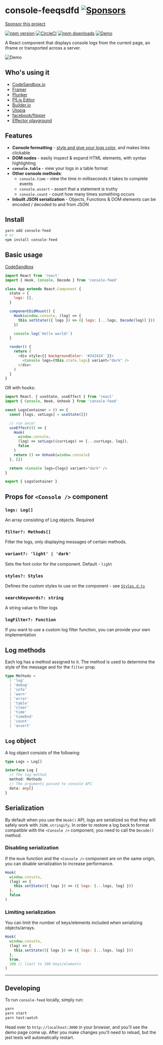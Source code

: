 # console-feeqsdfd [![Sponsors](https://img.shields.io/github/sponsors/samdenty?label=Sponsors)](https://github.com/sponsors/samdenty)

[Sponsor this project](https://github.com/sponsors/samdenty)

[![npm version](https://img.shields.io/npm/v/console-feed.svg?style=flat-square)](https://www.npmjs.com/package/console-feed)
[![CircleCI](https://img.shields.io/circleci/project/github/samdenty99/console-feed.svg?style=flat-square)](https://circleci.com/gh/samdenty99/console-feed)
[![npm downloads](https://img.shields.io/npm/dm/console-feed.svg?style=flat-square)](https://www.npmjs.com/package/console-feed)
[![Demo](https://img.shields.io/badge/CodeSandbox-Demo-yellow.svg?style=flat-square)](https://codesandbox.io/s/rl7pk9w2ym)

A React component that displays console logs from the current page, an iframe or transported across a server.

![Demo](https://user-images.githubusercontent.com/13242392/38513414-1bc32870-3c26-11e8-9a8f-0989d2142b1c.png)

## Who's using it

- [CodeSandbox.io](https://codesandbox.io)
- [Framer](https://www.framer.com)
- [Plunker](https://plnkr.co)
- [P5.js Editor](https://editor.p5js.org)
- [Builder.io](https://builder.io)
- [Utopia](https://utopia.app/project)
- [facebook/flipper](https://github.com/facebook/flipper)
- [Effector playground](https://share.effector.dev/)

## Features

- **Console formatting** - [style and give your logs color](https://stackoverflow.com/questions/22155879/how-do-i-create-formatted-javascript-console-log-messages), and makes links clickable
- **DOM nodes** - easily inspect & expand HTML elements, with syntax highlighting
- **`console.table`** - view your logs in a table format
- **Other console methods**:
  - `console.time` - view the time in milliseconds it takes to complete events
  - `console.assert` - assert that a statement is truthy
  - `console.count` - count how many times something occurs
- **Inbuilt JSON serialization** - Objects, Functions & DOM elements can be encoded / decoded to and from JSON

## Install

```sh
yarn add console-feed
# or
npm install console-feed
```

## Basic usage

[CodeSandbox](https://codesandbox.io/s/rl7pk9w2ym)

```js
import React from 'react'
import { Hook, Console, Decode } from 'console-feed'

class App extends React.Component {
  state = {
    logs: [],
  }

  componentDidMount() {
    Hook(window.console, (log) => {
      this.setState(({ logs }) => ({ logs: [...logs, Decode(log)] }))
    })

    console.log(`Hello world!`)
  }

  render() {
    return (
      <div style={{ backgroundColor: '#242424' }}>
        <Console logs={this.state.logs} variant="dark" />
      </div>
    )
  }
}
```

OR with hooks:

```js
import React, { useState, useEffect } from 'react'
import { Console, Hook, Unhook } from 'console-feed'

const LogsContainer = () => {
  const [logs, setLogs] = useState([])

  // run once!
  useEffect(() => {
    Hook(
      window.console,
      (log) => setLogs((currLogs) => [...currLogs, log]),
      false
    )
    return () => Unhook(window.console)
  }, [])

  return <Console logs={logs} variant="dark" />
}

export { LogsContainer }
```

## Props for `<Console />` component

### `logs: Log[]`

An array consisting of Log objects. Required

### `filter?: Methods[]`

Filter the logs, only displaying messages of certain methods.

### `variant?: 'light' | 'dark'`

Sets the font color for the component. Default - `light`

### `styles?: Styles`

Defines the custom styles to use on the component - see [`Styles.d.ts`](https://github.com/samdenty99/console-feed/blob/master/src/definitions/Styles.d.ts)

### `searchKeywords?: string`

A string value to filter logs

### `logFilter?: Function`

If you want to use a custom log filter function, you can provide your own implementation

## Log methods

Each log has a method assigned to it. The method is used to determine the style of the message and for the `filter` prop.

```ts
type Methods =
  | 'log'
  | 'debug'
  | 'info'
  | 'warn'
  | 'error'
  | 'table'
  | 'clear'
  | 'time'
  | 'timeEnd'
  | 'count'
  | 'assert'
```

## `Log` object

A log object consists of the following:

```ts
type Logs = Log[]

interface Log {
  // The log method
  method: Methods
  // The arguments passed to console API
  data: any[]
}
```

## Serialization

By default when you use the `Hook()` API, logs are serialized so that they will safely work with `JSON.stringify`. In order to restore a log back to format compatible with the `<Console />` component, you need to call the `Decode()` method.

### Disabling serialization

If the `Hook` function and the `<Console />` component are on the same origin, you can disable serialization to increase performance.

```js
Hook(
  window.console,
  (log) => {
    this.setState(({ logs }) => ({ logs: [...logs, log] }))
  },
  false
)
```

### Limiting serialization

You can limit the number of keys/elements included when serializing objects/arrays.

```js
Hook(
  window.console,
  (log) => {
    this.setState(({ logs }) => ({ logs: [...logs, log] }))
  },
  true,
  100 // limit to 100 keys/elements
)
```

---

## Developing

To run `console-feed` locally, simply run:

```bash
yarn
yarn start
yarn test:watch
```

Head over to `http://localhost:3000` in your browser, and you'll see the demo page come up. After you make changes you'll need to reload, but the jest tests will automatically restart.
